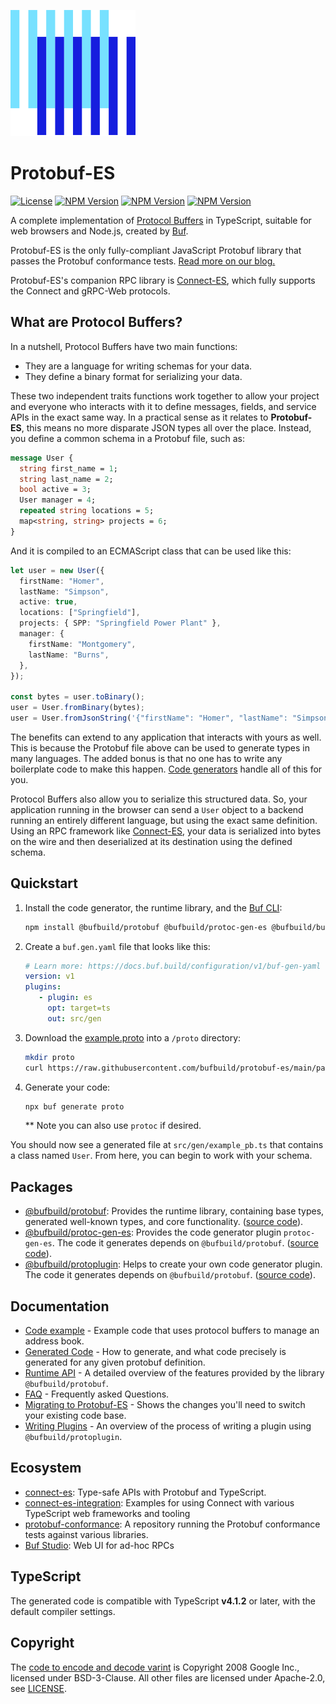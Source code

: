 ![The Buf logo](./.github/buf-logo.svg)

# Protobuf-ES

[![License](https://img.shields.io/github/license/bufbuild/protobuf-es?color=blue)](./LICENSE) [![NPM Version](https://img.shields.io/npm/v/@bufbuild/protobuf/latest?color=green&label=%40bufbuild%2Fprotobuf)](https://www.npmjs.com/package/@bufbuild/protobuf) [![NPM Version](https://img.shields.io/npm/v/@bufbuild/protoplugin/latest?color=green&label=%40bufbuild%2Fprotoplugin)](https://www.npmjs.com/package/@bufbuild/protoplugin) [![NPM Version](https://img.shields.io/npm/v/@bufbuild/protoc-gen-es/latest?color=green&label=%40bufbuild%2Fprotoc-gen-es)](https://www.npmjs.com/package/@bufbuild/protoc-gen-es)

A complete implementation of [Protocol Buffers](https://developers.google.com/protocol-buffers) in TypeScript,
suitable for web browsers and Node.js, created by [Buf](https://buf.build).

Protobuf-ES is the only fully-compliant JavaScript Protobuf library that passes the
Protobuf conformance tests. [Read more on our blog.](https://buf.build/blog/protobuf-conformance)

Protobuf-ES's companion RPC library is [Connect-ES](https://github.com/bufbuild/connect-es),
which fully supports the Connect and gRPC-Web protocols.

## What are Protocol Buffers?

In a nutshell, Protocol Buffers have two main functions:

- They are a language for writing schemas for your data.
- They define a binary format for serializing your data.

These two independent traits functions work together to allow your project and everyone who interacts with it to define messages, fields, and service APIs in the exact same way.   In a practical sense as it relates to **Protobuf-ES**, this means no more disparate JSON types all over the place.  Instead, you define a common schema in a Protobuf file, such as:

```proto
message User {
  string first_name = 1;
  string last_name = 2;
  bool active = 3;
  User manager = 4;
  repeated string locations = 5;
  map<string, string> projects = 6;
}
```

And it is compiled to an ECMAScript class that can be used like this:

```typescript
let user = new User({
  firstName: "Homer",
  lastName: "Simpson",
  active: true,
  locations: ["Springfield"],
  projects: { SPP: "Springfield Power Plant" },
  manager: {
    firstName: "Montgomery",
    lastName: "Burns",
  },
});

const bytes = user.toBinary();
user = User.fromBinary(bytes);
user = User.fromJsonString('{"firstName": "Homer", "lastName": "Simpson"}');
```

The benefits can extend to any application that interacts with yours as well.  This is because the Protobuf file above can be used to generate types in many languages.  The added bonus is that no one has to write any boilerplate code to make this happen.  [Code generators](https://www.npmjs.com/package/@bufbuild/protoc-gen-es) handle all of this for you.

Protocol Buffers also allow you to serialize this structured data.  So, your application running in the browser can send a `User` object to a backend running an entirely different language, but using the exact same definition.  Using an RPC framework like [Connect-ES](https://github.com/bufbuild/connect-es), your data is serialized into bytes on the wire and then deserialized at its destination using the defined schema.

## Quickstart

1. Install the code generator, the runtime library, and the [Buf CLI](https://docs.buf.build/build/usage):

   ```bash
   npm install @bufbuild/protobuf @bufbuild/protoc-gen-es @bufbuild/buf
   ```

2. Create a `buf.gen.yaml` file that looks like this:

   ```yaml
   # Learn more: https://docs.buf.build/configuration/v1/buf-gen-yaml
   version: v1
   plugins:
      - plugin: es
        opt: target=ts
        out: src/gen
   ```

3. Download the [example.proto](https://github.com/bufbuild/protobuf-es/blob/main/packages/protobuf-test/extra/example.proto) into a `/proto` directory:

   ```bash
   mkdir proto
   curl https://raw.githubusercontent.com/bufbuild/protobuf-es/main/packages/protobuf-test/extra/example.proto > proto/example.proto
   ```

4. Generate your code:

   ```bash
   npx buf generate proto
   ```

   ** Note you can also use `protoc` if desired.

You should now see a generated file at `src/gen/example_pb.ts` that contains a class named `User`.  From here, you can begin to work with your schema.

## Packages

- [@bufbuild/protobuf](https://www.npmjs.com/package/@bufbuild/protobuf):
  Provides the runtime library, containing base types, generated well-known types, and core functionality. ([source code](packages/protobuf)).
- [@bufbuild/protoc-gen-es](https://www.npmjs.com/package/@bufbuild/protoc-gen-es):
  Provides the code generator plugin `protoc-gen-es`.  The code it generates depends on `@bufbuild/protobuf`. ([source code](packages/protoc-gen-es)).
- [@bufbuild/protoplugin](https://www.npmjs.com/package/@bufbuild/protoplugin):
  Helps to create your own code generator plugin.  The code it generates depends on `@bufbuild/protobuf`. ([source code](packages/protoplugin)).

## Documentation

* [Code example](packages/protobuf-example) - Example code that uses protocol buffers to manage an address book.
* [Generated Code](docs/generated_code.md) - How to generate, and what code precisely is generated for any given protobuf definition.
* [Runtime API](docs/runtime_api.md) - A detailed overview of the features provided by the library `@bufbuild/protobuf`.
* [FAQ](docs/faq.md) - Frequently asked Questions.
* [Migrating to Protobuf-ES](docs/migrating.md) - Shows the changes you'll need to switch your existing code base.
* [Writing Plugins](docs/writing_plugins.md) - An overview of the process of writing a plugin using `@bufbuild/protoplugin`.

## Ecosystem

* [connect-es](https://github.com/bufbuild/connect-es):
  Type-safe APIs with Protobuf and TypeScript.
* [connect-es-integration](https://github.com/bufbuild/connect-es-integration):
  Examples for using Connect with various TypeScript web frameworks and tooling
* [protobuf-conformance](https://github.com/bufbuild/protobuf-conformance):
  A repository running the Protobuf conformance tests against various libraries.
* [Buf Studio](https://studio.buf.build/): Web UI for ad-hoc RPCs


## TypeScript

The generated code is compatible with TypeScript **v4.1.2** or later, with the default compiler settings.


## Copyright

The [code to encode and decode varint](packages/protobuf/src/google/varint.ts) is Copyright 2008 Google Inc., licensed
under BSD-3-Clause.
All other files are licensed under Apache-2.0, see [LICENSE](LICENSE).
